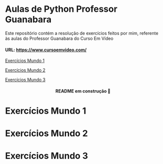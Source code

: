 # Aulas de Python Professor Guanabara
<p>Este repositório contém a resolução de exercícios feitos por mim, referente às aulas do Professor Guanabara do Curso Em Vídeo</p> 
<h4>URL: <a href='https://www.cursoemvideo.com/'>https://www.cursoemvideo.com/</a></h4>

<p>
    <a href="#mundo1">Exercícios Mundo 1</a>
</p>
<p>
    <a href="#mundo2">Exercícios Mundo 2</a>
</p>
<p>
    <a href="#mundo3">Exercícios Mundo 3</a>
</p>
<h4 align="center">
    README em construção 🚀
</h4>

# Exercícios Mundo 1


# Exercícios Mundo 2


# Exercícios Mundo 3